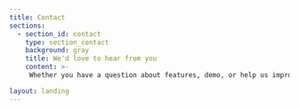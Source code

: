 ```yaml
---
title: Contact
sections:
  - section_id: contact
    type: section_contact
    background: gray
    title: We'd love to hear from you
    content: >-
     Whether you have a question about features, demo, or help us improve our services, our team is ready to answer all your questions. Alternatively, you can always email us at hello@testandset.com. We would be happy to help!

layout: landing
---
```

